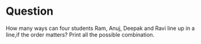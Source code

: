 # Question

How many ways can four students Ram, Anuj, Deepak and Ravi line up in a line,if the order matters?
Print all the possible combination.
